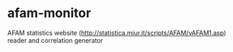 # afam-monitor
AFAM statistics website (http://statistica.miur.it/scripts/AFAM/vAFAM1.asp) reader and correlation generator
